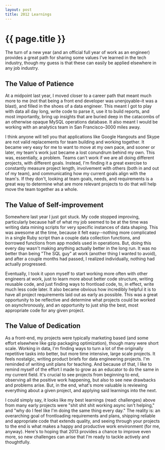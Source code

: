 ```yaml
---
layout: post
title: 2012 Learnings
---
```


{{ page.title }}
================
The turn of a new year (and an official full year of work as an engineer) provides a great path for sharing some values I've learned in the tech industry, though my guess is that these can easily be applied elsewhere in any job industry.

The Value of Patience
---------------------
At a midpoint last year, I moved closer to a career path that meant much more to me (not that being a front end developer was unenjoyable–it was a blast), and filled in the shoes of a data engineer. This meant I got to play with data all day long, write code to parse it, use it to build reports, and most importantly, bring up insights that are buried deep in the catacombs of an otherwise opaque MySQL operations database. It also meant I would be working with an analytics team in San Francisco–3000 miles away.

I think anyone will tell you that applications like Google Hangouts and Skype are not valid replacements for team building and working together. It became very easy for me to want to move at my own pace, and sooner or later, my team's work just became a lost conundrum behind my own. This was, essentially, a problem. Teams can't work if we are all doing different projects, with different goals. Instead, I'm finding it a great exercise to constantly measure project length, involvement with others (both in and out of my team), and communicating how my current goals align with the team's. If they don't, looking at team goals, needs, and requirements is a great way to determine what are more relevant projects to do that will help move the team together as a whole.

The Value of Self-improvement
-----------------------------
Somewhere last year I just got stuck. My code stopped improving, particularly because half of what my job seemed to be at the time was writing data mining scripts for very specific instances of data shaping. This was awesome at the time, because it felt easy--nothing more complicated in a single Ruby script than a couple data collection functions, and borrowed functions from app models used in operations. But, doing this every day wasn't making anything actually better in the long run. It was no better than being "The SQL guy" at work (another thing I wanted to avoid), and after a couple months had passed, I realized individually, nothing had actually progressed.

Eventually, I took it upon myself to start working more often with other engineers at work, just to learn more about better code structure, writing reusable code, and just finding ways to frontload code, to, in effect, write much less code later. It also became obvious how incredibly helpful it is to have all project requirements laid out as early as possible. This was a great opportunity to be reflective and determine what projects could be worked on asynchronously, and an opportunity to just ship the best, most appropriate code for any given project.

The Value of Dedication
-----------------------
As a front-end, my projects were typically marketing based (and some effort elsewhere like gzip packaging optimization), though many were short scale. Working in data, I'm finding ways to turn a lot of the originally repetitive tasks into better, but more time intensive, large scale projects. It feels nostalgic, writing product briefs for data engineering projects. I'm reminded of writing unit plans for teaching. And because of that, I like to remind myself of the effort I made to grow as an educator to do the same in my current field. It's crucial to see projects from beginning to end, observing all the positive work happening, but also to see new drawbacks and problems arise. But, in the end, what's more valuable is reviewing everything about a given project, and applying said learnings into the next.

I could simply say, it looks like my best learnings (read: challenges) above from many early projects were "shit shit shit working async isn't helping," and "why do I feel like I'm doing the same thing every day." The reality is: an overarching goal of frontloading requirements and plans, shipping reliable and appropriate code that extends quality, and seeing through your projects to the end is what makes a happy and productive work environment (for me, anyway). Here's to hoping that 2013 provides a chance to improve even more, so new challenges can arise that I'm ready to tackle actively and thoughtfully.